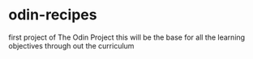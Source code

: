 # odin-recipes
first project of The Odin Project 
this will be the base for all the learning objectives through out the curriculum
